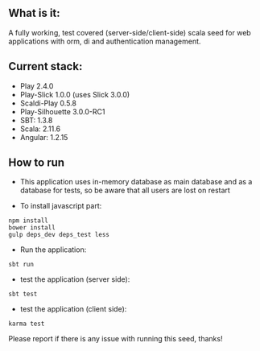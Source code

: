 What is it:
--------------------------------------------------
A fully working, test covered (server-side/client-side) scala seed for web applications with orm, di and authentication management.


Current stack:
--------------------------------------------------
- Play 2.4.0
- Play-Slick 1.0.0 (uses Slick 3.0.0)
- Scaldi-Play 0.5.8
- Play-Silhouette 3.0.0-RC1
- SBT: 1.3.8
- Scala: 2.11.6
- Angular: 1.2.15

How to run
--------------------------------------------------

* This application uses in-memory database as main database and as a database for tests, so be aware that all users are lost on restart

* To install javascript part:
```
npm install
bower install
gulp deps_dev deps_test less
```

* Run the application:
```
sbt run
```

* test the application (server side):
```
sbt test
```

* test the application (client side):
```
karma test
```

Please report if there is any issue with running this seed, thanks!
